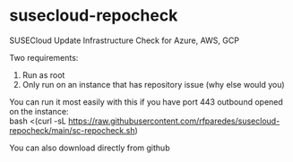 # susecloud-repocheck
SUSECloud Update Infrastructure Check for Azure, AWS, GCP

Two requirements:
1. Run as root
2. Only run on an instance that has repository issue (why else would you)

You can run it most easily with this if you have port 443 outbound opened on the instance:  
bash <(curl -sL https://raw.githubusercontent.com/rfparedes/susecloud-repocheck/main/sc-repocheck.sh)

You can also download directly from github